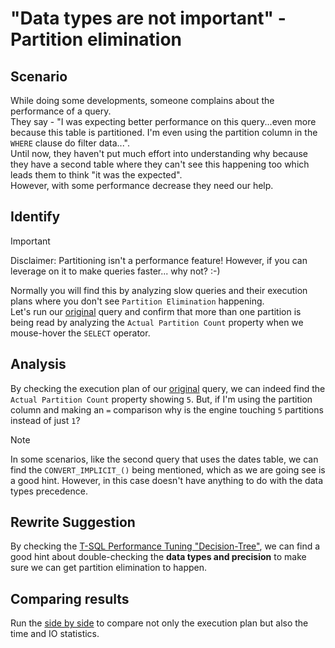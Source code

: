 # "Data types are not important" - Partition elimination

## Scenario

While doing some developments, someone complains about the performance of a query.  
They say - "I was expecting better performance on this query...even more because this table is partitioned. I'm even using the partition column in the `WHERE` clause do filter data...".  
Until now, they haven't put much effort into understanding why because they have a second table where they can't see this happening too which leads them to think "it was the expected".  
However, with some performance decrease they need our help.

## Identify

> [!Important]
> Disclaimer: 
> Partitioning isn't a performance feature! However, if you can leverage on it to make queries faster... why not? :-)

Normally you will find this by analyzing slow queries and their execution plans where you don't see `Partition Elimination` happening.  
Let's run our [original](01-Original.sql) query and confirm that more than one partition is being read by analyzing the `Actual Partition Count` property when we mouse-hover the `SELECT` operator.

## Analysis

By checking the execution plan of our [original](01-Original.sql) query, we can indeed find the `Actual Partition Count` property showing `5`. But, if I'm using the partition column and making an `=` comparison why is the engine touching `5` partitions instead of just `1`?

> [!Note]
> In some scenarios, like the second query that uses the dates table, we can find the `CONVERT_IMPLICIT_()` being mentioned, which as we are going see is a good hint. However, in this case doesn't have anything to do with the data types precedence.

## Rewrite Suggestion

By checking the [T-SQL Performance Tuning "Decision-Tree"](https://github.com/ClaudioESSilva/TSQLPerformanceTuning/blob/main/Flowcharts/T-SQLQueryPerformanceTuning.md), we can find a good hint about double-checking the **data types and precision** to make sure we can get partition elimination to happen.

## Comparing results

Run the [side by side](03-SideBySide.sql) to compare not only the execution plan but also the time and IO statistics.
